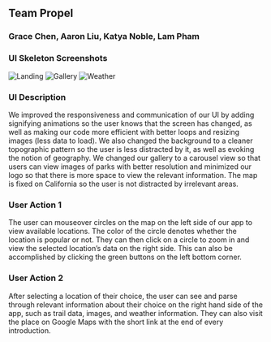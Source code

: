 ## Team Propel
### Grace Chen, Aaron Liu, Katya Noble, Lam Pham

### UI Skeleton Screenshots
![Landing](https://imgur.com/a/QDYyuh5.png)
![Gallery](https://imgur.com/a/lDyFJqc.png)
![Weather](https://imgur.com/a/14Ccwyd.png)

### UI Description

We improved the responsiveness and communication of our UI by adding signifying animations so the user knows that the screen has changed, as well as making our code more efficient with better loops and resizing images (less data to load). We also changed the background to a cleaner topographic pattern so the user is less distracted by it, as well as evoking the notion of geography. We changed our gallery to a carousel view so that users can view images of parks with better resolution and minimized our logo so that there is more space to view the relevant information. The map is fixed on California so the user is not distracted by irrelevant areas.

### User Action 1 

The user can mouseover circles on the map on the left side of our app to view available locations. The color of the circle denotes whether the location is popular or not. They can then click on a circle to zoom in and view the selected location’s data on the right side. This can also be accomplished by clicking the green buttons on the left bottom corner.

### User Action 2

After selecting a location of their choice, the user can see and parse through relevant information about their choice on the right hand side of the app, such as trail data, images, and weather information. They can also visit the place on Google Maps with the short link at the end of every introduction.



